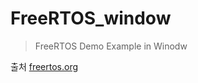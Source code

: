 # FreeRTOS_window

> FreeRTOS Demo Example in Winodw

  출처 [freertos.org](https://www.freertos.org/) 